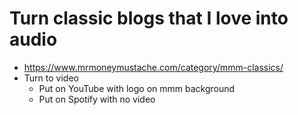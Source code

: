 # Turn classic blogs that I love into audio
- https://www.mrmoneymustache.com/category/mmm-classics/
- Turn to video
  - Put on YouTube with logo on mmm background
  - Put on Spotify with no video
